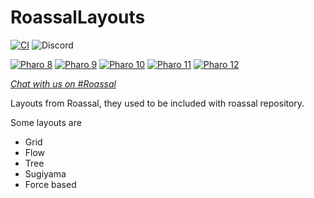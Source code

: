 # RoassalLayouts


[![CI](https://github.com/pharo-graphics/RoassalLayouts/actions/workflows/runTests.yml/badge.svg)](https://github.com/pharo-graphics/RoassalLayouts/actions/workflows/runTests.yml)
![Discord](https://img.shields.io/discord/223421264751099906)

[![Pharo 8](https://img.shields.io/badge/Pharo-8.0-%23aac9ff.svg)](https://pharo.org/download)
[![Pharo 9](https://img.shields.io/badge/Pharo-9.0-%23aac9ff.svg)](https://pharo.org/download)
[![Pharo 10](https://img.shields.io/badge/Pharo-10-%23aac9ff.svg)](https://pharo.org/download)
[![Pharo 11](https://img.shields.io/badge/Pharo-11-%23aac9ff.svg)](https://pharo.org/download)
[![Pharo 12](https://img.shields.io/badge/Pharo-12-%23aac9ff.svg)](https://pharo.org/download)

[*Chat with us on #Roassal*](https://discord.gg/QewZMZa)

Layouts from Roassal, they used to be included with roassal repository.

Some layouts are
- Grid
- Flow
- Tree
- Sugiyama
- Force based
  
